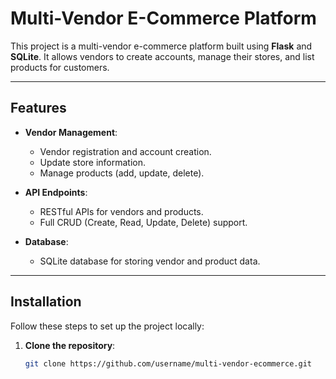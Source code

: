 # Multi-Vendor E-Commerce Platform

This project is a multi-vendor e-commerce platform built using **Flask** and **SQLite**. It allows vendors to create accounts, manage their stores, and list products for customers.

---

## Features

- **Vendor Management**:
  - Vendor registration and account creation.
  - Update store information.
  - Manage products (add, update, delete).

- **API Endpoints**:
  - RESTful APIs for vendors and products.
  - Full CRUD (Create, Read, Update, Delete) support.

- **Database**:
  - SQLite database for storing vendor and product data.

---

## Installation

Follow these steps to set up the project locally:

1. **Clone the repository**:
   ```bash
   git clone https://github.com/username/multi-vendor-ecommerce.git